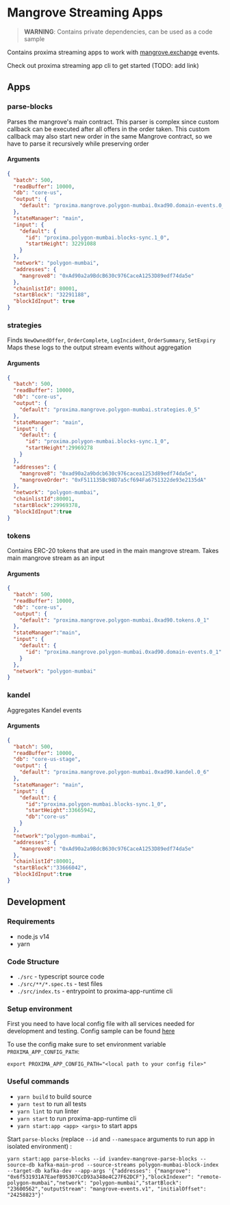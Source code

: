 # Mangrove Streaming Apps

> **WARNING**: Contains private dependencies, can be used as a code sample 

Contains proxima streaming apps to work with [mangrove.exchange](https://mangrove.exchange/) events.

Check out proxima streaming app cli to get started (TODO: add link)

## Apps

### parse-blocks

Parses the mangrove's main contract. This parser is complex since custom callback can be executed after all offers in
the order taken. This custom callback may also start new order in the same Mangrove contract, so we have to parse it
recursively while preserving order


#### Arguments
```json
{
  "batch": 500,
  "readBuffer": 10000,
  "db": "core-us",
  "output": {
    "default": "proxima.mangrove.polygon-mumbai.0xad90.domain-events.0_1"
  },
  "stateManager": "main",
  "input": {
    "default": {
      "id": "proxima.polygon-mumbai.blocks-sync.1_0",
      "startHeight": 32291088
    }
  },
  "network": "polygon-mumbai",
  "addresses": {
    "mangrove8": "0xAd90a2a9BdcB630c976CaceA1253D89edf74da5e"
  },
  "chainlistId": 80001,
  "startBlock": "32291188",
  "blockIdInput": true
}
```

### strategies

Finds `NewOwnedOffer`, `OrderComplete`, `LogIncident`, `OrderSummary`, `SetExpiry`
Maps these logs to the output stream events without aggregation

#### Arguments
```json
{
  "batch": 500,
  "readBuffer": 10000,
  "db": "core-us",
  "output": {
    "default": "proxima.mangrove.polygon-mumbai.strategies.0_5"
  },
  "stateManager": "main",
  "input": {
    "default": {
      "id": "proxima.polygon-mumbai.blocks-sync.1_0",
      "startHeight":29969278
    }
  },
  "addresses": {
    "mangrove8": "0xad90a2a9bdcb630c976cacea1253d89edf74da5e",
    "mangroveOrder": "0xF511135Bc98D7a5cf694Fa6751322de93e2135dA"
  },
  "network": "polygon-mumbai",
  "chainlistId":80001,
  "startBlock":29969378,
  "blockIdInput":true
}
```

### tokens

Contains ERC-20 tokens that are used in the main mangrove stream. Takes main mangrove stream as an input

#### Arguments
```json
{
  "batch": 500,
  "readBuffer": 10000,
  "db": "core-us",
  "output": {
    "default": "proxima.mangrove.polygon-mumbai.0xad90.tokens.0_1"
  },
  "stateManager":"main",
  "input": {
    "default": {
      "id": "proxima.mangrove.polygon-mumbai.0xad90.domain-events.0_1"
    }
  },
  "network": "polygon-mumbai"
}
```


### kandel

Aggregates Kandel events

#### Arguments
```json
{
  "batch": 500,
  "readBuffer": 10000,
  "db": "core-us-stage",
  "output": {
    "default": "proxima.mangrove.polygon-mumbai.0xad90.kandel.0_6"
  },
  "stateManager": "main",
  "input": {
    "default": {
      "id":"proxima.polygon-mumbai.blocks-sync.1_0",
      "startHeight":33665942,
      "db":"core-us"
    }
  },
  "network":"polygon-mumbai",
  "addresses": {
    "mangrove8": "0xAd90a2a9BdcB630c976CaceA1253D89edf74da5e"
  },
  "chainlistId":80001,
  "startBlock":"33666042",
  "blockIdInput":true
}
```

## Development

### Requirements

- node.js v14 
- yarn 

### Code Structure

- `./src` - typescript source code
- `./src/**/*.spec.ts` - test files
- `./src/index.ts` - entrypoint to proxima-app-runtime cli

### Setup environment

First you need to have local config file with all services needed for development and testing. 
Config sample can be found [here](https://github.com/proxima-one/dev-configs/blob/master/streaming-app-dev.yml)

To use the config make sure to set environment variable `PROXIMA_APP_CONFIG_PATH`:
```
export PROXIMA_APP_CONFIG_PATH="<local path to your config file>"
```

### Useful commands
- `yarn build` to build source
- `yarn test` to run all tests
- `yarn lint` to run linter
- `yarn start` to run proxima-app-runtime cli
- `yarn start:app <app> <args>` to start apps

Start `parse-blocks` (replace `--id` and `--namespace` arguments to run app in isolated environment) :
```
yarn start:app parse-blocks --id ivandev-mangrove-parse-blocks --source-db kafka-main-prod --source-streams polygon-mumbai-block-index --target-db kafka-dev --app-args '{"addresses": {"mangrove": "0x6f531931A7EaefB95307CcD93a348e4C27F62DCF"},"blockIndexer": "remote-polygon-mumbai","network": "polygon-mumbai","startBlock": "23600562","outputStream": "mangrove-events.v1", "initialOffset": "24258823"}'
```
